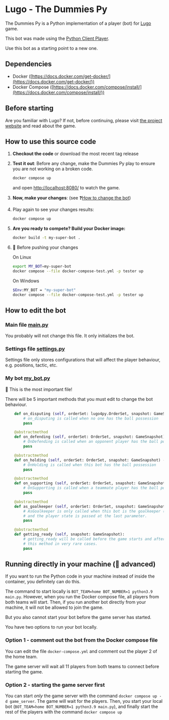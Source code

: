 # Lugo - The Dummies Py

The Dummies Py is a Python implementation of a player (bot) for [Lugo](https://lugobots.dev) game.

This bot was made using the [Python Client Player](https://github.com/lugobots/lugo4py).

Use this bot as a starting point to a new one. 

## Dependencies

* Docker ([https://docs.docker.com/get-docker/](https://docs.docker.com/get-docker/))
* Docker Compose ([https://docs.docker.com/compose/install/](https://docs.docker.com/compose/install/))

## Before starting

Are you familiar with Lugo? 
If not, before continuing, please visit [the project website](https://lugobots.dev) and read about the game.

## How to use this source code

1. **Checkout the code** or download the most recent tag release
2. **Test it out**: Before any change, make the Dummies Py play to ensure you are not working on a broken code.

   ```sh 
   docker compose up
   ```
   and open [http://localhost:8080/](http://localhost:8080/) to watch the game.
3. **Now, make your changes**: (see :question:[How to change the bot](#how-to-edit-the-bot))
4. Play again to see your changes results: 

   ```sh 
   docker compose up
   ```
5. **Are you ready to compete? Build your Docker image:** 
    
    ```sh 
   docker build -t my-super-bot .
   ```
6. :checkered_flag: Before pushing your changes

    On Linux
   ```sh 
   export MY_BOT=my-super-bot 
   docker compose --file docker-compose-test.yml -p tester up
   ```

    On Windows
   ```sh 
   $Env:MY_BOT = "my-super-bot"
   docker compose --file docker-compose-test.yml -p tester up
   ```

## How to edit the bot   

### Main file [main.py](main.py)

You probably will not change this file. It only initializes the bot.

### Settings file [settings.py](settings.py)

Settings file only stores configurations that will affect the player behaviour, e.g. positions, tactic, etc.

### My bot [my_bot.py](my_bot.py)

:eyes: This is the most important file!

There will be 5 important methods that you must edit to change the bot behaviour.

```python
    def on_disputing (self, orderSet: lugo4py.OrderSet, snapshot: GameSnapshot) -> OrderSet:
        # on_disputing is called when no one has the ball possession
        pass

    @abstractmethod
    def on_defending (self, orderSet: OrderSet, snapshot: GameSnapshot) -> OrderSet:
        # OnDefending is called when an opponent player has the ball possession
        pass

    @abstractmethod
    def on_holding (self, orderSet: OrderSet, snapshot: GameSnapshot) -> OrderSet:
        # OnHolding is called when this bot has the ball possession
        pass

    @abstractmethod
    def on_supporting (self, orderSet: OrderSet, snapshot: GameSnapshot) -> OrderSet:
        # OnSupporting is called when a teammate player has the ball possession
        pass

    @abstractmethod
    def as_goalkeeper (self, orderSet: OrderSet, snapshot: GameSnapshot, state: PLAYER_STATE) -> OrderSet:
        # AsGoalkeeper is only called when this bot is the goalkeeper (number 1). This method is called on every turn,
        # and the player state is passed at the last parameter.
        pass

    @abstractmethod
    def getting_ready (self, snapshot: GameSnapshot):
        # getting_ready will be called before the game starts and after a goal event. You will only need to implement
        # this method in very rare cases.
        pass
```

## Running directly in your machine (:ninja: advanced) 

If you want to run the Python code in your machine instead of inside the container, you definitely can do this.

The command to start locally is `BOT_TEAM=home BOT_NUMBER=1 python3.9 main.py`. However, when you run the Docker compose 
file, all players from both teams will start. Then, if you run another bot directly from your machine, it will not
be allowed to join the game.

But you also cannot start your bot before the game server has started.

You have two options to run your bot locally.

### Option 1 - comment out the bot from the Docker compose file

You can edit the file `docker-compose.yml` and comment out the player 2 of the home team.

The game server will wait all 11 players from both teams to connect before starting the game.

### Option 2 - starting the game server first

You can start _only_ the game server with the command `docker compose up -d game_server`. The game will wait for the players. Then, you
start your local bot (`BOT_TEAM=home BOT_NUMBER=1 python3.9 main.py`), and finally start the rest of the players with the
command `docker compose up`